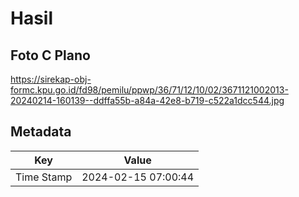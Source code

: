 # Hasil

## Foto C Plano

https://sirekap-obj-formc.kpu.go.id/fd98/pemilu/ppwp/36/71/12/10/02/3671121002013-20240214-160139--ddffa55b-a84a-42e8-b719-c522a1dcc544.jpg


## Metadata

| Key        | Value               |
| ---------- | ------------------- |
| Time Stamp | 2024-02-15 07:00:44 |



